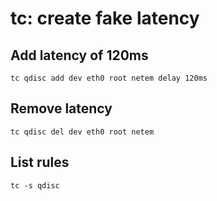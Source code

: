 # tc: create fake latency

## Add latency of 120ms

```
tc qdisc add dev eth0 root netem delay 120ms
```

## Remove latency

```
tc qdisc del dev eth0 root netem
```

## List rules

```
tc -s qdisc
```
